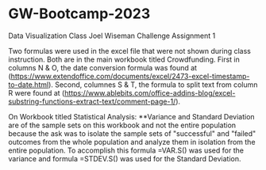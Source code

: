 # GW-Bootcamp-2023
Data Visualization Class
Joel Wiseman
Challenge Assignment 1

Two formulas were used in the excel file that were not shown during class instruction. Both are in the main workbook titled Crowdfunding. 
First in columns N & O, the date conversion formula was found at (https://www.extendoffice.com/documents/excel/2473-excel-timestamp-to-date.html).
Second, columnes S & T, the formula to split text from column R were found at (https://www.ablebits.com/office-addins-blog/excel-substring-functions-extract-text/comment-page-1/).

On Workbook titled Statistical Analysis: 
**Variance and Standard Deviation are of the sample sets on this workbook and not the entire population because the ask was to isolate the sample sets of "successful" and "failed" outcomes from the whole population and analyze them in isolation from the entire population. To accomplish this formula =VAR.S() was used for the variance and formula =STDEV.S() was used for the Standard Deviation.


